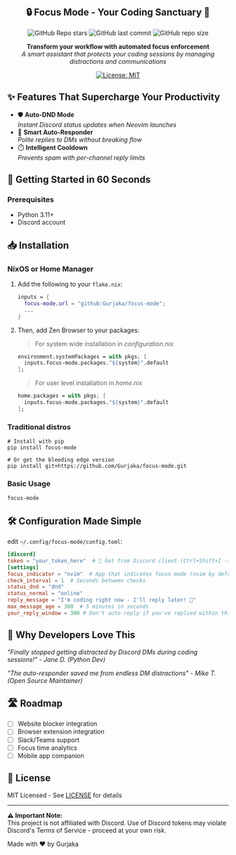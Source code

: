 <div align="center">

## 🔒 Focus Mode - Your Coding Sanctuary 🚀

![GitHub Repo stars](https://img.shields.io/github/stars/Gurjaka/focus-mode?style=for-the-badge&labelColor=2e3440&color=5e81ac) ![GitHub last commit](https://img.shields.io/github/last-commit/Gurjaka/focus-mode?style=for-the-badge&labelColor=2e3440&color=5e81ac) ![GitHub repo size](https://img.shields.io/github/repo-size/Gurjaka/focus-mode?style=for-the-badge&labelColor=2e3440&color=5e81ac)

**Transform your workflow with automated focus enforcement**  
*A smart assistant that protects your coding sessions by managing distractions and communications*

[![License: MIT](https://img.shields.io/badge/License-MIT-yellow.svg)](https://opensource.org/licenses/MIT)
<!--[![PyPI Version](https://img.shields.io/pypi/v/focus-mode?color=blue&logo=pypi&logoColor=white)](https://pypi.org/project/focus-mode/)-->
<!--[![Build Status](https://img.shields.io/github/actions/workflow/status/Gurjaka/focus-mode/build.yml?logo=github)](https://github.com/Gurjaka/focus-mode/actions)-->

</div>

## ✨ Features That Supercharge Your Productivity

- 🛡️ **Auto-DND Mode**  
  _Instant Discord status updates when Neovim launches_
- 🤖 **Smart Auto-Responder**  
  _Polite replies to DMs without breaking flow_
- ⏱️ **Intelligent Cooldown**  
  _Prevents spam with per-channel reply limits_

## 🚀 Getting Started in 60 Seconds

### Prerequisites
- Python 3.11+
- Discord account

## 📥 Installation

### NixOS or Home Manager

1. Add the following to your `flake.nix`:

    ```nix
    inputs = {
      focus-mode.url = "github:Gurjaka/focus-mode";
      ...
    }
    ```

2. Then, add Zen Browser to your packages:
    > For system wide installation in *configuration.nix*
    ```nix
    environment.systemPackages = with pkgs; [
      inputs.focus-mode.packages."${system}".default
    ];
    ```

    > For user level installation in *home.nix*
    ```nix
    home.packages = with pkgs; [
      inputs.focus-mode.packages."${system}".default
    ];
    ```

### Traditional distros

    # Install with pip
    pip install focus-mode

    # Or get the bleeding edge version
    pip install git+https://github.com/Gurjaka/focus-mode.git

### Basic Usage
```bash
focus-mode
```

## 🛠️ Configuration Made Simple

edit `~/.config/focus-mode/config.toml`:
```toml
[discord]
token = "your_token_here"  # 🔑 Get from Discord client (Ctrl+Shift+I -> Network -> Filter science -> Copy Authorization)
[settings]
focus_indicator = "nvim"  # App that indicates focus mode (nvim by default)
check_interval = 1  # Seconds between checks
status_dnd = "dnd"
status_normal = "online"
reply_message = "I'm coding right now - I'll reply later! 🚀"
max_message_age = 300  # 5 minutes in seconds
your_reply_window = 300 # Don't auto-reply if you've replied within this many seconds
```


## 🌟 Why Developers Love This

*"Finally stopped getting distracted by Discord DMs during coding sessions!" - Jane D. (Python Dev)*

*"The auto-responder saved me from endless DM distractions" - Mike T. (Open Source Maintainer)*

## 🛣️ Roadmap

- [ ] Website blocker integration
- [ ] Browser extension integration
- [ ] Slack/Teams support
- [ ] Focus time analytics
- [ ] Mobile app companion

<!--## 🤝 Contributing-->
<!---->
<!--We welcome code warriors! Please read our:-->
<!--- [Contribution Guidelines](CONTRIBUTING.md)-->
<!--- [Code of Conduct](CODE_OF_CONDUCT.md)-->
<!--- [Security Policy](SECURITY.md)-->

## 📜 License

MIT Licensed - See [LICENSE](LICENSE) for details

---

**⚠️ Important Note:**  
This project is not affiliated with Discord. Use of Discord tokens may violate Discord's Terms of Service - proceed at your own risk.

Made with ❤️  by Gurjaka
